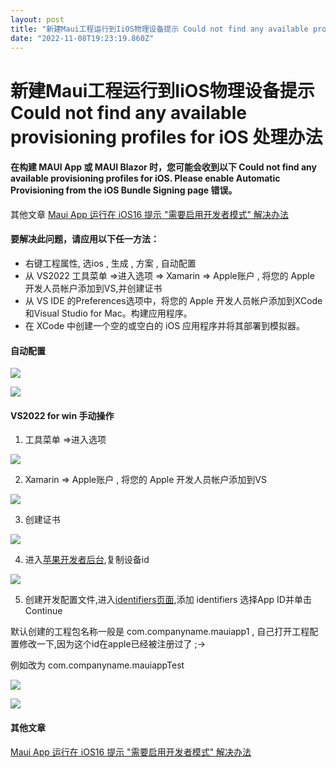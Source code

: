 ```yaml
---
layout: post
title: "新建Maui工程运行到IiOS物理设备提示 Could not find any available provisioning profiles for iOS 处理办法"
date: "2022-11-08T19:23:19.860Z"
---
```

新建Maui工程运行到IiOS物理设备提示 Could not find any available provisioning profiles for iOS 处理办法
=====================================================================================

#### 在构建 MAUI App 或 MAUI Blazor 时，您可能会收到以下 Could not find any available provisioning profiles for iOS. Please enable Automatic Provisioning from the iOS Bundle Signing page 错误。

其他文章 [Maui App 运行在 iOS16 提示 "需要启用开发者模式" 解决办法](https://www.cnblogs.com/densen2014/p/16870933.html)

#### 要解决此问题，请应用以下任一方法：

*   右键工程属性, 选ios , 生成 , 方案 , 自动配置
*   从 VS2022 工具菜单 =>进入选项 => Xamarin => Apple账户 , 将您的 Apple 开发人员帐户添加到VS,并创建证书
*   从 VS IDE 的Preferences选项中，将您的 Apple 开发人员帐户添加到XCode和Visual Studio for Mac。构建应用程序。
*   在 XCode 中创建一个空的或空白的 iOS 应用程序并将其部署到模拟器。

#### 自动配置

![](https://img2022.cnblogs.com/blog/1980213/202211/1980213-20221108193253957-871461268.png)

![](https://img2022.cnblogs.com/blog/1980213/202211/1980213-20221108193431423-1435046601.png)

#### VS2022 for win 手动操作

1.  工具菜单 =>进入选项

![](https://img2022.cnblogs.com/blog/1980213/202211/1980213-20221108190346129-1388279517.png)

2.  Xamarin => Apple账户 , 将您的 Apple 开发人员帐户添加到VS

![](https://img2022.cnblogs.com/blog/1980213/202211/1980213-20221108190524400-771261758.png)

3.  创建证书

![](https://img2022.cnblogs.com/blog/1980213/202211/1980213-20221108190649753-56842963.png)

4.  进入[苹果开发者后台](https://developer.apple.com/account/resources/devices/list),复制设备id

![](https://img2022.cnblogs.com/blog/1980213/202211/1980213-20221108191313966-20323517.png)

5.  创建开发配置文件,进入[identifiers页面](https://developer.apple.com/account/resources/identifiers/list),添加 identifiers 选择App ID并单击Continue

默认创建的工程包名称一般是 com.companyname.mauiapp1 , 自己打开工程配置修改一下,因为这个id在apple已经被注册过了 ;->

例如改为 com.companyname.mauiappTest

![](https://img2022.cnblogs.com/blog/1980213/202211/1980213-20221108192846330-900202129.png)

![](https://img2022.cnblogs.com/blog/1980213/202211/1980213-20221108192823594-1723653277.png)

#### 其他文章

[Maui App 运行在 iOS16 提示 "需要启用开发者模式" 解决办法](https://www.cnblogs.com/densen2014/p/16870933.html)
